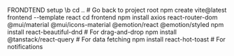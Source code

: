 FRONDTEND setup
\b cd ..  # Go back to project root
npm create vite@latest frontend --template react
cd frontend
npm install axios react-router-dom @mui/material @mui/icons-material @emotion/react @emotion/styled
npm install react-beautiful-dnd # For drag-and-drop
npm install @tanstack/react-query # For data fetching
npm install react-hot-toast # For notifications
